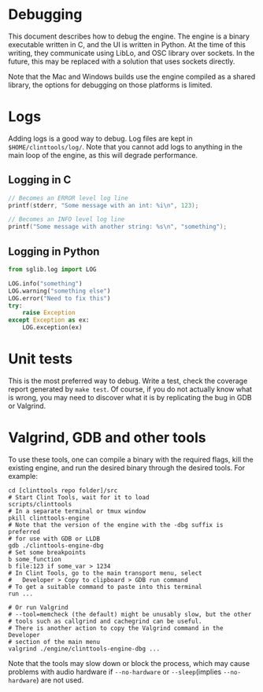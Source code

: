 # Debugging

This document describes how to debug the engine.  The engine is a binary
executable written in C, and the UI is written in Python.  At the time of
this writing, they communicate using LibLo, and OSC library over sockets.
In the future, this may be replaced with a solution that uses sockets
directly.

Note that the Mac and Windows builds use the engine compiled as a shared
library, the options for debugging on those platforms is limited.

# Logs

Adding logs is a good way to debug.  Log files are kept in
`$HOME/clinttools/log/`.  Note that you cannot add logs to anything in the main
loop of the engine, as this will degrade performance.

## Logging in C

```c
// Becomes an ERROR level log line
printf(stderr, "Some message with an int: %i\n", 123);

// Becomes an INFO level log line
printf("Some message with another string: %s\n", "something");
```

## Logging in Python

```python
from sglib.log import LOG

LOG.info("something")
LOG.warning("something else")
LOG.error("Need to fix this")
try:
    raise Exception
except Exception as ex:
    LOG.exception(ex)
```

# Unit tests

This is the most preferred way to debug.  Write a test, check the coverage
report generated by `make test`.  Of course, if you do not actually know
what is wrong, you may need to discover what it is by replicating the bug
in GDB or Valgrind.

# Valgrind, GDB and other tools

To use these tools, one can compile a binary with the required flags, kill
the existing engine, and run the desired binary through the desired tools.
For example:

```
cd [clinttools repo folder]/src
# Start Clint Tools, wait for it to load
scripts/clinttools
# In a separate terminal or tmux window
pkill clinttools-engine
# Note that the version of the engine with the -dbg suffix is preferred
# for use with GDB or LLDB
gdb ./clinttools-engine-dbg
# Set some breakpoints
b some_function
b file:123 if some_var > 1234
# In Clint Tools, go to the main transport menu, select
#   Developer > Copy to clipboard > GDB run command
# To get a suitable command to paste into this terminal
run ...

# Or run Valgrind
# --tool=memcheck (the default) might be unusably slow, but the other
# tools such as callgrind and cachegrind can be useful.
# There is another action to copy the Valgrind command in the Developer
# section of the main menu
valgrind ./engine/clinttools-engine-dbg ...
```

Note that the tools may slow down or block the process, which may cause
problems with audio hardware if `--no-hardware` or `--sleep`(implies
`--no-hardware`)  are not used.
